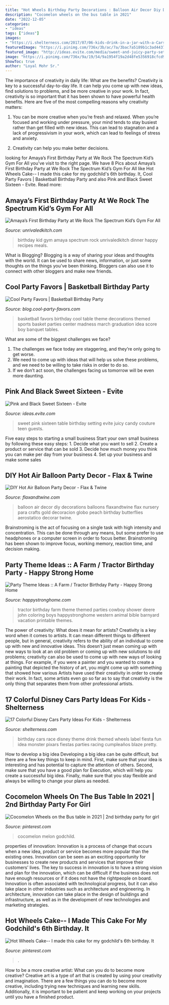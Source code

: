 ```yaml
---
title: "Hot Wheels Birthday Party Decorations : Balloon Air Decor Diy Decorations Balloons Flaxandtwine Flax Nursery Para Crafts Gold Decoracion Globo Peach Birthday Butterflies Aerostatico Decorar Twine"
description: "Cocomelon wheels on the bus table in 2021"
date: "2022-12-05"
categories:
- "ideas"
tags: ["ideas"]
images:
- "https://i.shelterness.com/2017/07/06-kids-drink-in-a-jar-with-a-Cars-theme-label-is-a-creative-and-fun-idea.jpg"
featuredImage: "https://i.pinimg.com/736x/3b/ac/7a/3bac7a5189b1c3ad443760fc0fce3e45.jpg"
featured_image: "http://ideas.evite.com/media/sweet-and-juicy-party-setting-the-mood-full-table-595.jpg"
image: "https://i.pinimg.com/736x/9a/19/54/9a1954f19a2d48fe5356918cfcd9cb39.jpg"
ShowToc: true
author: "Loyal Mohr Sr."
---
```



The importance of creativity in daily life: What are the benefits?
Creativity is key to a successful day-to-day life. It can help you come up with new ideas, find solutions to problems, and be more creative in your work. In fact, creativity is so important that it has been shown to have powerful health benefits. Here are five of the most compelling reasons why creativity matters: 
1. You can be more creative when you’re fresh and relaxed. When you’re focused and working under pressure, your mind tends to stay busiest rather than get filled with new ideas. This can lead to stagnation and a lack of progressivism in your work, which can lead to feelings of stress and anxiety. 

2. Creativity can help you make better decisions.

	

		
looking for Amaya’s First Birthday Party at We Rock The Spectrum Kid’s Gym For All you've visit to the right page. We have 8 Pics about Amaya’s First Birthday Party at We Rock The Spectrum Kid’s Gym For All like Hot Wheels Cake-- I made this cake for my godchild&#039;s 6th birthday. It, Cool Party Favors | Basketball Birthday Party and also Pink and Black Sweet Sixteen - Evite. Read more:
		
    
## Amaya’s First Birthday Party At We Rock The Spectrum Kid’s Gym For All

<img loading=lazy src="https://www.unrivaledkitch.com/wp-content/uploads/2014/09/001.jpg" onerror="this.onerror=null;this.src='https://tse4.mm.bing.net/th?id=OIP.gPf-OWg_ckRuAVrEEWBesgHaJ4&amp;pid=15.1';" alt="Amaya’s First Birthday Party at We Rock The Spectrum Kid’s Gym For All">

_Source: unrivaledkitch.com_

>birthday kid gym amaya spectrum rock unrivaledkitch dinner happy recipes meals. 

	

What is Blogging?
Blogging is a way of sharing your ideas and thoughts with the world. It can be used to share news, information, or just some thoughts on the things you’ve been thinking. Bloggers can also use it to connect with other bloggers and make new friends.

    
## Cool Party Favors | Basketball Birthday Party

<img loading=lazy src="http://blog.cool-party-favors.com/wp-content/uploads/2012/09/Basketball-Favors.jpg" onerror="this.onerror=null;this.src='https://tse2.mm.bing.net/th?id=OIP.NIR4dulhrUPbmHRRQaZX5wHaKQ&amp;pid=15.1';" alt="Cool Party Favors | Basketball Birthday Party">

_Source: blog.cool-party-favors.com_

>basketball favors birthday cool table theme decorations themed sports basket parties center madness march graduation idea score boy banquet tables. 

	

What are some of the biggest challenges we face?
1. The challenges we face today are staggering, and they’re only going to get worse.
2. We need to come up with ideas that will help us solve these problems, and we need to be willing to take risks in order to do so.
3. If we don’t act soon, the challenges facing us tomorrow will be even more daunting.

    
## Pink And Black Sweet Sixteen - Evite

<img loading=lazy src="http://ideas.evite.com/media/sweet-and-juicy-party-setting-the-mood-full-table-595.jpg" onerror="this.onerror=null;this.src='https://tse1.mm.bing.net/th?id=OIP.BX3P6XII9X4QtntNviuTqgHaJ9&amp;pid=15.1';" alt="Pink and Black Sweet Sixteen - Evite">

_Source: ideas.evite.com_

>sweet pink sixteen table birthday setting evite juicy candy couture teen guests. 

	

Five easy steps to starting a small business
Start your own small business by following these easy steps: 1. Decide what you want to sell 2. Create a product or service that can be sold 3. Decide how much money you think you can make per day from your business 4. Set up your business and make some sales 
    
## DIY Hot Air Balloon Party Decor - Flax &amp; Twine

<img loading=lazy src="https://i0.wp.com/www.flaxandtwine.com/wp-content/uploads/2014/04/hot-air-balloon-party-decor-9933.jpg?resize=700%2C1050" onerror="this.onerror=null;this.src='https://tse2.mm.bing.net/th?id=OIP.p3NBj_DgacgEMo_gaEOx7gHaLH&amp;pid=15.1';" alt="DIY Hot Air Balloon Party Decor - Flax &amp; Twine">

_Source: flaxandtwine.com_

>balloon air decor diy decorations balloons flaxandtwine flax nursery para crafts gold decoracion globo peach birthday butterflies aerostatico decorar twine. 

	

Brainstroming is the act of focusing on a single task with high intensity and concentration. This can be done through any means, but some prefer to use headphones or a computer screen in order to focus better. Brainstroming has been shown to improve focus, working memory, reaction time, and decision making.

    
## Party Theme Ideas :: A Farm / Tractor Birthday Party - Happy Strong Home

<img loading=lazy src="http://happystronghome.com/wp-content/uploads/2013/02/Farm-Tractor-Party-utensils.jpg" onerror="this.onerror=null;this.src='https://tse1.mm.bing.net/th?id=OIP.6wt3EOkKswfzEPNw-OYC3gHaFS&amp;pid=15.1';" alt="Party Theme Ideas :: A Farm / Tractor Birthday Party - Happy Strong Home">

_Source: happystronghome.com_

>tractor birthday farm theme themed parties cowboy shower deere john coloring boys happystronghome western animal bible barnyard vacation printable themes. 

	

The power of creativity: What does it mean for artists?
Creativity is a key word when it comes to artists. It can mean different things to different people, but in general, creativity refers to the ability of an individual to come up with new and innovative ideas. This doesn’t just mean coming up with new ways to look at an old problem or coming up with new solutions to old problems; creativity can also be used to come up with new ways of looking at things. For example, if you were a painter and you wanted to create a painting that depicted the history of art, you might come up with something that showed how various Artists have used their creativity in order to create their work. In fact, some artists even go so far as to say that creativity is the only thing that separates them from other professional artists.

    
## 17 Colorful Disney Cars Party Ideas For Kids - Shelterness

<img loading=lazy src="https://i.shelterness.com/2017/07/06-kids-drink-in-a-jar-with-a-Cars-theme-label-is-a-creative-and-fun-idea.jpg" onerror="this.onerror=null;this.src='https://tse4.mm.bing.net/th?id=OIP.d-9dyhqQyEHN53wBSf9fVQHaLH&amp;pid=15.1';" alt="17 Colorful Disney Cars Party Ideas For Kids - Shelterness">

_Source: shelterness.com_

>birthday cars race disney theme drink themed wheels label fiesta fun idea monster pixars fiestas parties racing cumpleaños blaze pretty. 

	

How to develop a big idea
Developing a big idea can be quite difficult, but there are a few key things to keep in mind. First, make sure that your idea is interesting and has potential to capture the attention of others. Second, make sure that you have a good plan for Execution, which will help you create a successful big idea. Finally, make sure that you stay flexible and always be willing to change your plans as needed.

    
## Cocomelon Wheels On The Bus Table In 2021 | 2nd Birthday Party For Girl

<img loading=lazy src="https://i.pinimg.com/736x/3b/ac/7a/3bac7a5189b1c3ad443760fc0fce3e45.jpg" onerror="this.onerror=null;this.src='https://tse1.mm.bing.net/th?id=OIP.9AHuklwRx3qY4gAko-EtyQHaQA&amp;pid=15.1';" alt="Cocomelon Wheels on the Bus table in 2021 | 2nd birthday party for girl">

_Source: pinterest.com_

>cocomelon melon godchild. 

	

properties of innovation:
Innovation is a process of change that occurs when a new idea, product or service becomes more popular than the existing ones. Innovation can be seen as an exciting opportunity for businesses to create new products and services that improve their customers’ lives. The key to success in innovation is to have a strong vision and plan for the innovation, which can be difficult if the business does not have enough resources or if it does not have the rightpeople on board.
Innovation is often associated with technological progress, but it can also take place in other industries such as architecture and engineering. In architecture, innovation can take place in the design of buildings and infrastructure, as well as in the development of new technologies and marketing strategies.

    
## Hot Wheels Cake-- I Made This Cake For My Godchild&#039;s 6th Birthday. It

<img loading=lazy src="https://i.pinimg.com/736x/9a/19/54/9a1954f19a2d48fe5356918cfcd9cb39.jpg" onerror="this.onerror=null;this.src='https://tse2.mm.bing.net/th?id=OIP.W9SbnmtBMtIJXZjilbcE6QHaKE&amp;pid=15.1';" alt="Hot Wheels Cake-- I made this cake for my godchild&#039;s 6th birthday. It">

_Source: pinterest.com_

>. 

	

How to be a more creative artist: What can you do to become more creative?
Creative art is a type of art that is created by using your creativity and imagination. There are a few things you can do to become more creative, including trying new techniques and learning new skills. Additionally, it is important to be patient and keep working on your projects until you have a finished product.

